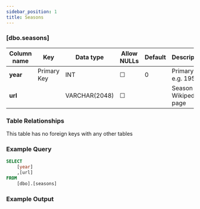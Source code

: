 ```yaml
---
sidebar_position: 1
title: Seasons
---
```


### [dbo.seasons]
| Column name | Key | Data type | Allow NULLs | Default | Description |
| ------- | ------- | ------- | ------- | ------- | ------- |
| **year** |  Primary Key | INT | ☐ | 0 | Primary key e.g. 1950 | 
| **url** |  | VARCHAR(2048) | ☐ |  | Season Wikipedia page | 

### Table Relationships

This table has no foreign keys with any other tables

### Example Query

```sql
SELECT 
	[year]
    ,[url]
FROM 
	[dbo].[seasons]
```

### Example Output